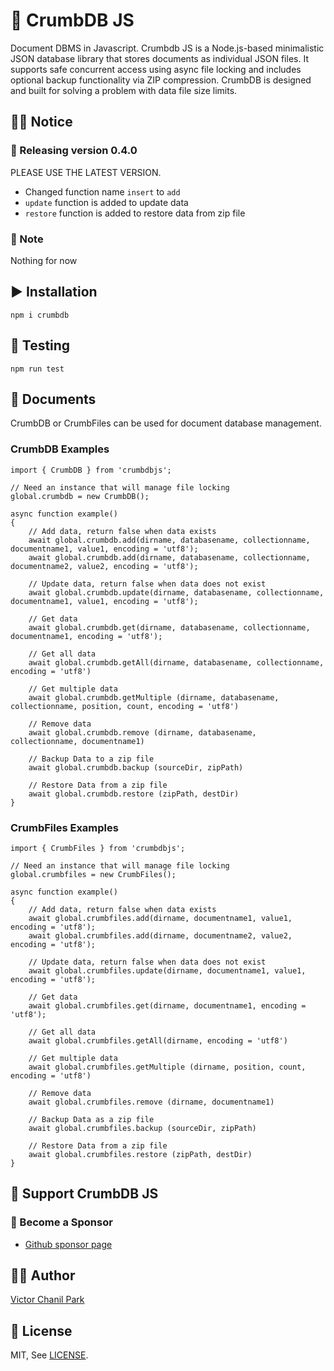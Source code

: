 # 🥇 CrumbDB JS
Document DBMS in Javascript. Crumbdb JS is a Node.js-based minimalistic JSON database library that stores documents as individual JSON files. It supports safe concurrent access using async file locking and includes optional backup functionality via ZIP compression. CrumbDB is designed and built for solving a problem with data file size limits.

## 👨‍🏫 Notice

### 🎉 Releasing version 0.4.0
PLEASE USE THE LATEST VERSION.
- Changed function name `insert` to `add`
- `update` function is added to update data
- `restore` function is added to restore data from zip file

### 📢 Note
Nothing for now

## ▶️ Installation

```
npm i crumbdb
```

## 🔄 Testing

```
npm run test
```

## 📖 Documents
CrumbDB or CrumbFiles can be used for document database management.

### CrumbDB Examples
```
import { CrumbDB } from 'crumbdbjs';

// Need an instance that will manage file locking
global.crumbdb = new CrumbDB();

async function example()
{
    // Add data, return false when data exists
    await global.crumbdb.add(dirname, databasename, collectionname, documentname1, value1, encoding = 'utf8');
    await global.crumbdb.add(dirname, databasename, collectionname, documentname2, value2, encoding = 'utf8');

    // Update data, return false when data does not exist
    await global.crumbdb.update(dirname, databasename, collectionname, documentname1, value1, encoding = 'utf8');

    // Get data
    await global.crumbdb.get(dirname, databasename, collectionname, documentname1, encoding = 'utf8');
    
    // Get all data
    await global.crumbdb.getAll(dirname, databasename, collectionname, encoding = 'utf8')

    // Get multiple data
    await global.crumbdb.getMultiple (dirname, databasename, collectionname, position, count, encoding = 'utf8')

    // Remove data
    await global.crumbdb.remove (dirname, databasename, collectionname, documentname1)

    // Backup Data to a zip file
    await global.crumbdb.backup (sourceDir, zipPath)

    // Restore Data from a zip file
    await global.crumbdb.restore (zipPath, destDir)
}
```
### CrumbFiles Examples

```
import { CrumbFiles } from 'crumbdbjs';

// Need an instance that will manage file locking
global.crumbfiles = new CrumbFiles();

async function example()
{
    // Add data, return false when data exists
    await global.crumbfiles.add(dirname, documentname1, value1, encoding = 'utf8');
    await global.crumbfiles.add(dirname, documentname2, value2, encoding = 'utf8');

    // Update data, return false when data does not exist
    await global.crumbfiles.update(dirname, documentname1, value1, encoding = 'utf8');

    // Get data
    await global.crumbfiles.get(dirname, documentname1, encoding = 'utf8');
    
    // Get all data
    await global.crumbfiles.getAll(dirname, encoding = 'utf8')

    // Get multiple data
    await global.crumbfiles.getMultiple (dirname, position, count, encoding = 'utf8')

    // Remove data
    await global.crumbfiles.remove (dirname, documentname1)

    // Backup Data as a zip file
    await global.crumbfiles.backup (sourceDir, zipPath)

    // Restore Data from a zip file
    await global.crumbfiles.restore (zipPath, destDir)
}
```


## 💪 Support CrumbDB JS

### 👼 Become a Sponsor

- [Github sponsor page](https://github.com/sponsors/opdev1004)

## 👨‍💻 Author

[Victor Chanil Park](https://github.com/opdev1004)

## 💯 License

MIT, See [LICENSE](./LICENSE).
